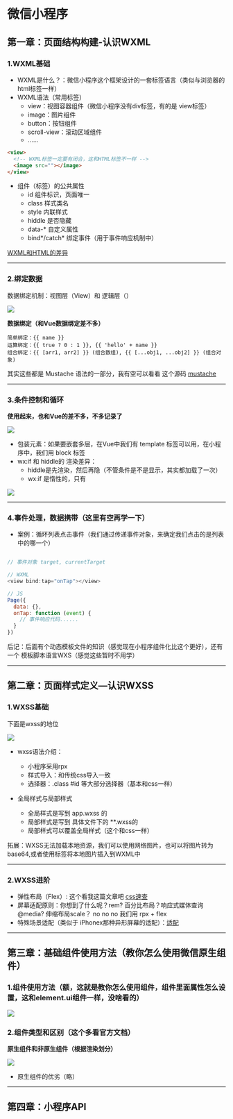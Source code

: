 # 微信小程序

## 第一章：页面结构构建-认识WXML

### 1.WXML基础

- WXML是什么？：微信小程序这个框架设计的一套标签语言（类似与浏览器的html标签一样）
- WXML语法（常用标签）
  - view：视图容器组件（微信小程序没有div标签，有的是 view标签）
  - image：图片组件
  - button：按钮组件
  - scroll-view：滚动区域组件
  - ......

```html
<view>
  <!-- WXML标签一定要有闭合，这和HTML标签不一样 -->
  <image src=""></image>
</view>
```

- 组件（标签）的公共属性
  - id 组件标识，页面唯一
  - class 样式类名
  - style 内联样式
  - hiddle 是否隐藏
  - data-* 自定义属性
  - bind*/catch* 绑定事件（用于事件响应机制中）

[WXML和HTML的差异](https://ke.qq.com/classroom/index.html#course_id=297484&term_id=100352575&ch_id=460709&vch_id=158&section_id=533&task_id=2246370975320588)

---

### 2.绑定数据

数据绑定机制：视图层（View）和 逻辑层（）

<img src="https://itzkp-1253302184.cos.ap-beijing.myqcloud.com/github%E5%9B%BE%E7%89%87/notes/23.png" />

**数据绑定（和Vue数据绑定差不多）**

```
简单绑定：{{ name }}
运算绑定：{{ true ? 0 : 1 }}, {{ 'hello' + name }}
组合绑定：{{ [arr1, arr2] }} (组合数组), {{ [...obj1, ...obj2] }} (组合对象)
```

其实这些都是 Mustache 语法的一部分，我有空可以看看 这个源码 [mustache](https://github.com/janl/mustache.js)

---

### 3.条件控制和循环

**使用起来，也和Vue的差不多，不多记录了**

<img src="https://itzkp-1253302184.cos.ap-beijing.myqcloud.com/github%E5%9B%BE%E7%89%87/notes/24.png" />

- 包装元素：如果要嵌套多层，在Vue中我们有 template 标签可以用，在小程序中，我们用 block 标签
- wx:if 和 hiddle的 渲染差异：
  - hiddle是先渲染，然后再隐（不管条件是不是显示，其实都加载了一次）
  - wx:if 是惰性的，只有

<img src="https://itzkp-1253302184.cos.ap-beijing.myqcloud.com/github%E5%9B%BE%E7%89%87/notes/25.png" />

---

### 4.事件处理，数据携带（这里有空再学一下）

- 案例：循环列表点击事件（我们通过传递事件对象，来确定我们点击的是列表中的哪一个）

```js

// 事件对象 target, currentTarget

// WXML
<view bind:tap="onTap"></view>

// JS
Page({
  data: {},
  onTap: function (event) {
    // 事件响应代码......
  }
})

```

后记：后面有个动态模板文件的知识（感觉现在小程序组件化比这个更好），还有一个 模板脚本语言WXS（感觉这些暂时不用学）

---

## 第二章：页面样式定义—认识WXSS

### 1.WXSS基础

下面是wxss的地位

<img src="https://itzkp-1253302184.cos.ap-beijing.myqcloud.com/github%E5%9B%BE%E7%89%87/notes/26.png" />

- wxss语法介绍：
  - 小程序采用rpx
  - 样式导入：和传统css导入一致
  - 选择器：.class #id 等大部分选择器（基本和css一样）

- 全局样式与局部样式
  - 全局样式是写到 app.wxss 的
  - 局部样式是写到 具体文件下的 **.wxss的
  - 局部样式可以覆盖全局样式（这个和css一样）

拓展：WXSS无法加载本地资源，我们可以使用网络图片，也可以将图片转为base64,或者使用<image/>标签将本地图片插入到WXML中

---

### 2.WXSS进阶

- 弹性布局（Flex）: 这个看我这篇文章吧 [css速查](https://notes.itzkp.com/1.quickcheck/1.%E5%89%8D%E7%AB%AF/2.CSS%E9%80%9F%E6%9F%A5.html)
- 屏幕适配原则：你想到了什么呢？rem? 百分比布局？响应式媒体查询@media? 伸缩布局scale？ no no no 我们用 rpx + flex
- 特殊场景适配（类似于 iPhonex那种异形屏幕的适配）：[适配](https://ke.qq.com/classroom/index.html#course_id=297484&term_id=100352575&ch_id=460709&vch_id=161&section_id=551&task_id=2246727457606156)

---

## 第三章：基础组件使用方法（教你怎么使用微信原生组件）

### 1.组件使用方法（额，这就是教你怎么使用组件，组件里面属性怎么设置，这和element.ui组件一样，没啥看的）

<img src="https://itzkp-1253302184.cos.ap-beijing.myqcloud.com/github%E5%9B%BE%E7%89%87/notes/27.png" />

### 2.组件类型和区别（这个多看官方文档）

**原生组件和非原生组件（根据渲染划分）**

<img src="https://itzkp-1253302184.cos.ap-beijing.myqcloud.com/github%E5%9B%BE%E7%89%87/notes/28.png" />

- 原生组件的优劣（略）

---

## 第四章：小程序API
